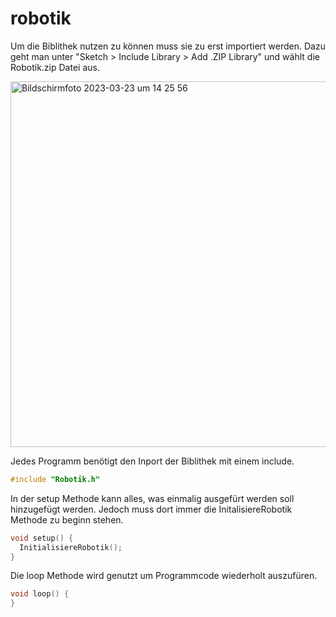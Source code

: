 # robotik

Um die Biblithek nutzen zu können muss sie zu erst importiert werden. Dazu geht man unter "Sketch > Include Library > Add .ZIP Library" und wählt die Robotik.zip Datei aus.

<img width="585" alt="Bildschirmfoto 2023-03-23 um 14 25 56" src="https://user-images.githubusercontent.com/86919234/227218210-811e7c5e-622e-4739-8283-3ff856535fc1.png">

Jedes Programm benötigt den Inport der Biblithek mit einem include.
```C
#include "Robotik.h"
```
In der setup Methode kann alles, was einmalig ausgefürt werden soll hinzugefügt werden. Jedoch muss dort immer die InitalisiereRobotik Methode zu beginn stehen.
```C
void setup() {
  InitialisiereRobotik();
}
```
Die loop Methode wird genutzt um Programmcode wiederholt auszufüren.
```C
void loop() {
}
